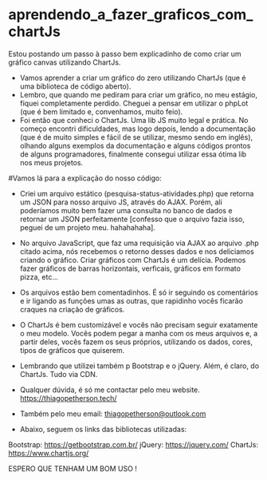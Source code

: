 # aprendendo_a_fazer_graficos_com_chartJs
Estou postando um passo à passo bem explicadinho de como criar um gráfico canvas utilizando ChartJs. 

- Vamos aprender a criar um gráfico do zero utilizando ChartJs (que é uma biblioteca de código aberto).
- Lembro, que quando me pediram para criar um gráfico, no meu estágio, fiquei completamente perdido. Cheguei a pensar em utilizar o phpLot (que é bem limitado e, convenhamos, muito feio). 
- Foi então que conheci o ChartJs. Uma lib JS muito legal e prática. No começo encontri dificuldades, mas logo depois, lendo a documentação (que é de muito simples e fácil de se utilizar, mesmo sendo em inglês), olhando alguns exemplos da documentação e alguns códigos prontos de alguns programadores, finalmente consegui utilizar essa ótima lib nos meus projetos. 


#Vamos lá para a explicação do nosso código:

- Criei um arquivo estático (pesquisa-status-atividades.php) que retorna um JSON para nosso arquivo JS, através do AJAX. Porém, ali poderíamos muito bem fazer uma consulta no banco de dados e retornar um JSON perfeitamente [confesso que o arquivo fazia isso, peguei de um projeto meu. hahahahaha]. 

- No arquivo JavaScript, que faz uma requisição via AJAX ao arquivo .php citado acima, nós recebemos o retorno desses dados e nos deliciamos criando o gráfico. Criar gráficos com ChartJs é um delícia. Podemos fazer gráficos de barras horizontais, verficais, gráficos em formato pizza, etc...

- Os arquivos estão bem comentadinhos. É só ir seguindo os comentários e ir ligando as funções umas as outras, que rapidinho vocês ficarão  craques na criação de gráficos. 

- O ChartJs é bem customizável e vocês não precisam seguir exatamente o meu modelo. Vocês podem pegar a manha com os meus arquivos e, a partir deles, vocês fazem os seus próprios, utilizando os dados, cores, tipos de gráficos que quiserem. 

- Lembrando que utilizei também p Bootstrap e o jQuery. Além, é claro, do ChartJs. Tudo via CDN.

- Qualquer dúvida, é só me contactar pelo meu website. https://thiagopetherson.tech/ 
- Também pelo meu email: thiagopetherson@outlook.com

- Abaixo, seguem os links das bibliotecas utilizadas: 

Bootstrap: https://getbootstrap.com.br/
jQuery: https://jquery.com/
ChartJs: https://www.chartjs.org/


ESPERO QUE TENHAM UM BOM USO !











